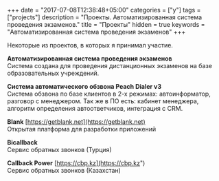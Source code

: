 +++
date = "2017-07-08T12:38:48+05:00"
categories = ["y"]
tags = ["projects"]
description = "Проекты. Автоматизированная система проведения экзаменов."
title = "Проекты"
hidden = true
keywords = "Автоматизированная система проведения экзаменов"
+++

Некоторые из проектов, в которых я принимал участие.

**Автоматизированная система проведения экзаменов**</br>
Система создана для проведения дистанционных экзаменов на базе образовательных учреждений.

**Система автоматического обзвона Peach Dialer v3** </br>
Система обзвона по базе клиентов в 2-х режимах: автоинформатор, разговор с менеджером.
Так же в ПО есть: кабинет менеджера, алгоритм определения автоответчиков, интеграция с CRM.

**Blank** [https://getblank.net](https://getblank.net) </br>
Открытая платформа для разработки приложений

**Bicallback** </br>
Сервис обратных звонков (Турция)

**Callback Power** [https://cbp.kz](https://cbp.kz") </br>
Сервис обратных звонков (Казахстан)


